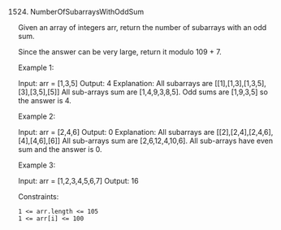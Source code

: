 1524. NumberOfSubarraysWithOddSum

Given an array of integers arr, return the number of subarrays with an odd sum.

Since the answer can be very large, return it modulo 109 + 7.

Example 1:

Input: arr = [1,3,5]
Output: 4
Explanation: All subarrays are [[1],[1,3],[1,3,5],[3],[3,5],[5]]
All sub-arrays sum are [1,4,9,3,8,5].
Odd sums are [1,9,3,5] so the answer is 4.

Example 2:

Input: arr = [2,4,6]
Output: 0
Explanation: All subarrays are [[2],[2,4],[2,4,6],[4],[4,6],[6]]
All sub-arrays sum are [2,6,12,4,10,6].
All sub-arrays have even sum and the answer is 0.

Example 3:

Input: arr = [1,2,3,4,5,6,7]
Output: 16

Constraints:

    1 <= arr.length <= 105
    1 <= arr[i] <= 100
